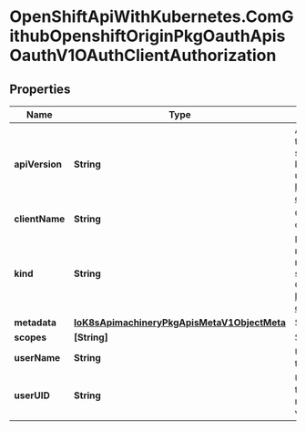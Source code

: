 # OpenShiftApiWithKubernetes.ComGithubOpenshiftOriginPkgOauthApisOauthV1OAuthClientAuthorization

## Properties
Name | Type | Description | Notes
------------ | ------------- | ------------- | -------------
**apiVersion** | **String** | APIVersion defines the versioned schema of this representation of an object. Servers should convert recognized schemas to the latest internal value, and may reject unrecognized values. More info: http://releases.k8s.io/HEAD/docs/devel/api-conventions.md#resources | [optional] 
**clientName** | **String** | ClientName references the client that created this authorization | [optional] 
**kind** | **String** | Kind is a string value representing the REST resource this object represents. Servers may infer this from the endpoint the client submits requests to. Cannot be updated. In CamelCase. More info: http://releases.k8s.io/HEAD/docs/devel/api-conventions.md#types-kinds | [optional] 
**metadata** | [**IoK8sApimachineryPkgApisMetaV1ObjectMeta**](IoK8sApimachineryPkgApisMetaV1ObjectMeta.md) | Standard object&#39;s metadata. | [optional] 
**scopes** | **[String]** | Scopes is an array of the granted scopes. | [optional] 
**userName** | **String** | UserName is the user name that authorized this client | [optional] 
**userUID** | **String** | UserUID is the unique UID associated with this authorization. UserUID and UserName must both match for this authorization to be valid. | [optional] 


